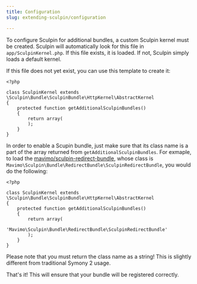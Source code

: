 ```yaml
---
title: Configuration
slug: extending-sculpin/configuration

---
```


To configure Sculpin for additional bundles, a custom Sculpin kernel must be
created. Sculpin will automatically look for this file in
`app/SculpinKernel.php`. If this file exists, it is loaded. If not, Sculpin
simply loads a default kernel.

If this file does not yet exist, you can use this template to create it:

    <?php

    class SculpinKernel extends \Sculpin\Bundle\SculpinBundle\HttpKernel\AbstractKernel
    {
        protected function getAdditionalSculpinBundles()
        {
            return array(
            );
        }
    }

In order to enable a Scupin bundle, just make sure that its class name is a part
of the array returned from `getAdditionalSculpinBundles`. For exmaple, to load
the [mavimo/sculpin-redirect-bundle][1], whose class is
`Mavimo\Sculpin\Bundle\RedirectBundle\SculpinRedirectBundle`, you would do
the following:

    <?php

    class SculpinKernel extends \Sculpin\Bundle\SculpinBundle\HttpKernel\AbstractKernel
    {
        protected function getAdditionalSculpinBundles()
        {
            return array(
                'Mavimo\Sculpin\Bundle\RedirectBundle\SculpinRedirectBundle'
            );
        }
    }

Please note that you must return the class name as a string! This is slightly
different from traditional Symony 2 usage.

That's it! This will ensure that your bundle will be registered correctly.

[1]: https://github.com/mavimo/sculpin-redirect-bundle
